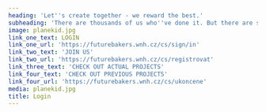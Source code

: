 ```yaml
---
heading: 'Let''s create together - we reward the best.'
subheading: 'There are thousands of us who''ve done it. But there are still more people who need your ideas.'
image: planekid.jpg
link_one_text: LOGIN
link_one_url: 'https://futurebakers.wnh.cz/cs/sign/in'
link_two_text: 'JOIN US'
link_two_url: 'https://futurebakers.wnh.cz/cs/registrovat'
link_three_text: 'CHECK OUT ACTUAL PROJECTS'
link_four_text: 'CHECK OUT PREVIOUS PROJECTS'
link_four_url: 'https://futurebakers.wnh.cz/cs/ukoncene'
media: planekid.jpg
title: Login
---
```


